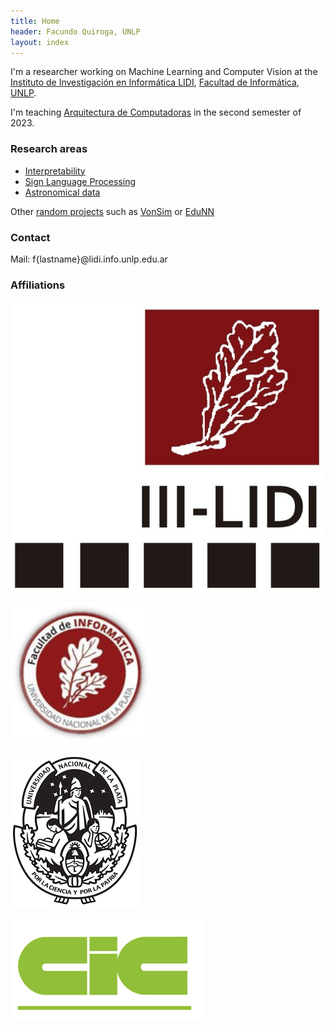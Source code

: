```yaml
---
title: Home
header: Facundo Quiroga, UNLP
layout: index
---
```



I'm a researcher working on Machine Learning and Computer Vision at the 
[Instituto de Investigación en Informática LIDI](), [Facultad de Informática](http://info.unlp.edu.ar), [UNLP](http://unlp.edu.ar).

I'm teaching [Arquitectura de Computadoras](https://facundoq.github.io/courses/arq/) in the second semester of 2023.


### Research areas

* [Interpretability](interpretability)
* [Sign Language Processing](sign_language)
* [Astronomical data](astro)


Other [random projects](projects) such as [VonSim](https://vonsim.github.io/) or [EduNN](https://github.com/facundoq/edunn)

### Contact
Mail: f{lastname}@lidi.info.unlp.edu.ar 

### Affiliations

<div class="iconlist">
<a class="logo" title="III-LIDI" aria-label="III-LIDI" href="http://www.lidi.info.unlp.edu.ar/"> <img src="assets/img/logo/lidi.png" /> </a>

<a class="logo" title="Facultad de Informática" aria-label="III-LIDI" href="http://www.info.unlp.edu.ar/"> <img src="assets/img/logo/info.png" /> </a>


<a class="logo" title="Universidad Nacional de La Plata" aria-label="UNLP" href="http://www.unlp.edu.ar/"> <img src="assets/img/logo/unlp.png" /> </a>


<a class="logo" title="Comisión de Investigaciones Científicas de la Provincia de Buenos Aires" aria-label="CICGBA" href="https://www.cic.gba.gob.ar/"> <img src="assets/img/logo/cic.png" /> </a>

</div>
 

